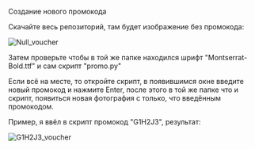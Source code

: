 Создание нового промокода

Скачайте весь репозиторий, там будет изображение без промокода:

![Null_voucher](https://user-images.githubusercontent.com/76204714/132135105-8684fc78-a539-46cd-ac93-73c6c3d54adf.jpg)

Затем проверьте чтобы в той же папке находился шрифт "Montserrat-Bold.ttf" и сам скрипт "promo.py"

Если всё на месте, то откройте скрипт, в появившимся окне введите новый промокод и нажмите Enter, после этого в той же папке что и скрипт, появиться новая фотография с только, что введённым промокодом.

Пример, я ввёл в скрипт промокод "G1H2J3", результат:

![G1H2J3_voucher](https://user-images.githubusercontent.com/76204714/132135250-9ce7618b-10a3-4d0c-b016-63bdbd6d4ee1.jpg)
